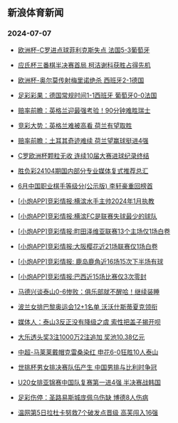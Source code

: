 ## 新浪体育新闻 
### 2024-07-07

+ [欧洲杯-C罗进点球菲利克斯失点 法国5-3葡萄牙](https://sports.sina.com.cn/g/pl/2024-07-06/doc-incccyvu1495379.shtml)

+ [应氏杯三番棋半决赛首局 柯洁谢科获胜占得先机](https://sports.sina.com.cn/go/2024-07-06/doc-inccertk5775520.shtml)

+ [欧洲杯-奥尔莫传射梅里诺绝杀 西班牙2-1德国](https://sports.sina.com.cn/g/laliga/2024-07-06/doc-incccyvs5994306.shtml)

+ [足彩彩果：德国常规时间1-1西班牙 葡萄牙0-0法国](https://sports.sina.com.cn/l/2024-07-06/doc-incccyvs6005497.shtml)

+ [赔率前瞻：英格兰迎最强考验！90分钟难胜瑞士](https://sports.sina.com.cn/l/2024-07-06/doc-inccatak1979578.shtml)

+ [竞彩大势：英格兰难被高看 荷兰有望取胜](https://sports.sina.com.cn/l/2024-07-06/doc-inccanun1981412.shtml)

+ [赔率前瞻：土耳其奇迹难续 荷兰望赢球挺进4强](https://sports.sina.com.cn/l/2024-07-06/doc-incccyvs5997267.shtml)

+ [C罗欧洲杯颗粒无收 连续10届大赛进球纪录终结](https://sports.sina.com.cn/global/europe/2024-07-06/doc-inccefcs1440783.shtml)

+ [胜负彩24104期国内部分专业媒体复式推荐总汇](https://sports.sina.com.cn/l/2024-07-06/doc-incccyvs6027614.shtml)

+ [6月中国职业棋手等级分(公示版) 李轩豪重回榜首](https://sports.sina.com.cn/go/2024-07-06/doc-inccefcs1432042.shtml)

+ [[小炮APP]竞彩情报:横滨水手主帅2024年1月执教](https://sports.sina.com.cn/l/2024-07-06/doc-inccefcs1462482.shtml)

+ [[小炮APP]竞彩情报:横滨FC是联赛失球最少的球队](https://sports.sina.com.cn/l/2024-07-06/doc-inccefcs1455821.shtml)

+ [[小炮APP]竞彩情报:町田泽维亚联赛13个主场仅1场白卷](https://sports.sina.com.cn/l/2024-07-06/doc-inccefcs1454161.shtml)

+ [[小炮APP]竞彩情报:大阪樱花近21场联赛仅1场白卷](https://sports.sina.com.cn/l/2024-07-06/doc-inccefcs1451703.shtml)

+ [[小炮APP]竞彩情报: 鹿岛鹿角近16场15次下半场有球](https://sports.sina.com.cn/l/2024-07-06/doc-inccefcq5955878.shtml)

+ [[小炮APP]竞彩情报:巴西近15场比赛仅3次零封](https://sports.sina.com.cn/l/2024-07-06/doc-inccemmq1337173.shtml)

+ [马德兴谈泰山0-6惨败：俱乐部就不醒哈！继续装睡](https://sports.sina.com.cn/china/j/2024-07-06/doc-inccfhra5547502.shtml)

+ [波兰女排巴黎奥运会12+1名单 沃沃什斯蒂夏克领衔](https://sports.sina.com.cn/others/volleyball/2024-07-06/doc-inccevzk1221960.shtml)

+ [媒体人：泰山3反正没有降级之虞 索性把盖子揭开呗](https://sports.sina.com.cn/china/j/2024-07-06/doc-inccfhra5546874.shtml)

+ [大乐透头奖3注1000万2注追加 奖池10.38亿元](https://sports.sina.com.cn/l/2024-07-06/doc-inccfhre1046361.shtml)

+ [中超-马莱莱戴帽克雷桑染红 申花6-0狂胜10人泰山](https://sports.sina.com.cn/china/j/2024-07-06/doc-inccfhre1040033.shtml)

+ [世挑杯男女排决赛队伍产生 中国男排与比利时争冠](https://sports.sina.com.cn/others/volleyball/2024-07-06/doc-inccfhre1042964.shtml)

+ [U20女排亚锦赛中国队复赛第一进4强 半决赛战韩国](https://sports.sina.com.cn/others/volleyball/2024-07-06/doc-inccfaih1138077.shtml)

+ [足彩伤停：圣路易斯城庞佩乌伤缺 博德8人伤病](https://sports.sina.com.cn/l/2024-07-06/doc-inccevzk1172306.shtml)

+ [温网第5日拉杜卡努救7个破发点晋级 高芙闯入16强](https://sports.sina.com.cn/tennis/wta/2024-07-06/doc-incccyvp6704432.shtml)

